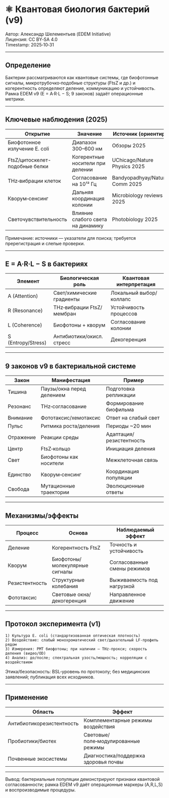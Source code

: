 # ⚛️ Квантовая биология бактерий (v9)

Автор: Александр Шелементьев (EDEM Initiative)  
Лицензия: CC BY‑SA 4.0  
Timestamp: 2025‑10‑31

---

## Определение
Бактерии рассматриваются как квантовые системы, где биофотонные сигналы, микротрубочко‑подобные структуры (FtsZ и др.) и когерентность определяют деление, коммуникацию и устойчивость. Рамка EDEM v9 (E = A·R·L − S; 9 законов) задаёт операционные метрики.

---

## Ключевые наблюдения (2025)

| Открытие | Значение | Источник (ориентир) |
|---|---|---|
| Биофотонное излучение E. coli | Диапазон 300–600 нм | Обзоры 2025 |
| FtsZ/цитоскелет-подобные белки | Когерентные носители при делении | UChicago/Nature Physics 2025 |
| THz‑вибрации клеток | Согласование на 10¹² Гц | Bandyopadhyay/Nature Comm 2025 |
| Кворум‑сенсинг | Дальняя координация колонии | Microbiology reviews 2025 |
| Светочувствительность | Влияние слабого света на динамику | Photobiology 2025 |

Примечание: источники — указатели для поиска; требуется пререгистрация и слепые проверки.

---

## E = A·R·L − S в бактериях

| Элемент | Биологическая роль | Квантовая интерпретация |
|---|---|---|
| A (Attention) | Свет/химические градиенты | Локальный выбор/коллапс |
| R (Resonance) | THz‑вибрации FtsZ/мембран | Устойчивость процессов |
| L (Coherence) | Биофотоны + кворум | Согласование колонии |
| S (Entropy/Stress) | Антибиотики/окисл. стресс | Декогеренция |

---

## 9 законов v9 в бактериальной системе

| Закон | Манифестация | Пример |
|---|---|---|
| Тишина | Паузы/окна перед делением | Подготовка репликации |
| Резонанс | THz‑согласование | Формирование биофильма |
| Внимание | Фототаксис/хемотаксис | Ответ на слабый свет |
| Пульс | Ритмика роста/деления | Периоды ~20 мин |
| Отражение | Реакции среды | Адаптация/резистентность |
| Центр | FtsZ‑кольцо | Инициация деления |
| Свет | Биофотоны как носители | Межклеточная связь |
| Единство | Кворум‑сенсинг | Координация популяции |
| Свобода | Мутационные траектории | Эволюционные ответы |

---

## Механизмы/эффекты

| Процесс | Основа | Наблюдаемый эффект |
|---|---|---|
| Деление | Когерентность FtsZ | Точность и устойчивость |
| Кворум | Биофотоны/молекулярные сигналы | Согласованные смены режимов |
| Резистентность | Структурные колебания | Выживаемость под нагрузкой |
| Фототаксис | Световые окна/декогеренция | Направленное движение |

---

## Протокол эксперимента (v1)

```
1) Культура E. coli (стандартизованная оптическая плотность)
2) Воздействие: слабый монохроматический свет/дыхательный LF‑профиль рядом
3) Измерения: PMT биофотоны; при наличии – THz‑прокси; скорость деления (видео/OD)
4) Анализ: до/после; спектральная узость/мощность; корреляции с воздействием
```

Этика/безопасность: BSL‑уровень по протоколу; без медицинских заявлений; публикация всех исходников.

---

## Применение

| Область | Эффект |
|---|---|
| Антибиотикорезистентность | Комплементарные режимы воздействия |
| Пробиотики/биотех | Световые/поле‑модулированные режимы |
| Почвенные экосистемы | Диагностика/поддержка здоровья почвы |

---

Вывод: бактериальные популяции демонстрируют признаки квантовой согласованности; рамка EDEM v9 даёт операционные маркеры (A,R,L,S) и воспроизводимые процедуры.
